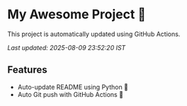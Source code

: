 # My Awesome Project 🚀

This project is automatically updated using GitHub Actions.

_Last updated: 2025-08-09 23:52:20 IST_

## Features
- Auto-update README using Python 🐍
- Auto Git push with GitHub Actions 🤖
